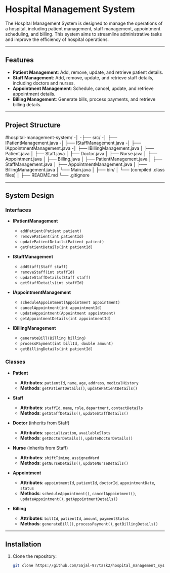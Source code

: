 # Hospital Management System

The Hospital Management System is designed to manage the operations of a hospital, including patient management, staff management, appointment scheduling, and billing. This system aims to streamline administrative tasks and improve the efficiency of hospital operations.

---

## Features

- **Patient Management**: Add, remove, update, and retrieve patient details.
- **Staff Management**: Add, remove, update, and retrieve staff details, including doctors and nurses.
- **Appointment Management**: Schedule, cancel, update, and retrieve appointment details.
- **Billing Management**: Generate bills, process payments, and retrieve billing details.

---

## Project Structure

#hospital-management-system/
-│
-├── src/
-│   ├── IPatientManagement.java
-│   ├── IStaffManagement.java
-│   ├── IAppointmentManagement.java
-│   ├── IBillingManagement.java
│   ├── Patient.java
│   ├── Staff.java
│   ├── Doctor.java
│   ├── Nurse.java
│   ├── Appointment.java
│   ├── Billing.java
│   ├── PatientManagement.java
│   ├── StaffManagement.java
│   ├── AppointmentManagement.java
│   ├── BillingManagement.java
│   └── Main.java
│
├── bin/
│   └── (compiled .class files)
│
├── README.md
└── .gitignore



---

## System Design

### Interfaces

- **IPatientManagement**
  - `addPatient(Patient patient)`
  - `removePatient(int patientId)`
  - `updatePatientDetails(Patient patient)`
  - `getPatientDetails(int patientId)`

- **IStaffManagement**
  - `addStaff(Staff staff)`
  - `removeStaff(int staffId)`
  - `updateStaffDetails(Staff staff)`
  - `getStaffDetails(int staffId)`

- **IAppointmentManagement**
  - `scheduleAppointment(Appointment appointment)`
  - `cancelAppointment(int appointmentId)`
  - `updateAppointment(Appointment appointment)`
  - `getAppointmentDetails(int appointmentId)`

- **IBillingManagement**
  - `generateBill(Billing billing)`
  - `processPayment(int billId, double amount)`
  - `getBillingDetails(int patientId)`

### Classes

- **Patient**
  - **Attributes**: `patientId`, `name`, `age`, `address`, `medicalHistory`
  - **Methods**: `getPatientDetails()`, `updatePatientDetails()`

- **Staff**
  - **Attributes**: `staffId`, `name`, `role`, `department`, `contactDetails`
  - **Methods**: `getStaffDetails()`, `updateStaffDetails()`

- **Doctor** (inherits from Staff)
  - **Attributes**: `specialization`, `availableSlots`
  - **Methods**: `getDoctorDetails()`, `updateDoctorDetails()`

- **Nurse** (inherits from Staff)
  - **Attributes**: `shiftTiming`, `assignedWard`
  - **Methods**: `getNurseDetails()`, `updateNurseDetails()`

- **Appointment**
  - **Attributes**: `appointmentId`, `patientId`, `doctorId`, `appointmentDate`, `status`
  - **Methods**: `scheduleAppointment()`, `cancelAppointment()`, `updateAppointment()`, `getAppointmentDetails()`

- **Billing**
  - **Attributes**: `billId`, `patientId`, `amount`, `paymentStatus`
  - **Methods**: `generateBill()`, `processPayment()`, `getBillingDetails()`

---

## Installation

1. Clone the repository:
   ```bash
   git clone https://github.com/Sajal-97/task2/hospital_management_system
